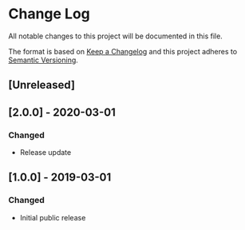 # Change Log
All notable changes to this project will be documented in this file.

The format is based on [Keep a Changelog](http://keepachangelog.com/)
and this project adheres to [Semantic Versioning](http://semver.org/).

## [Unreleased]
## [2.0.0] - 2020-03-01
### Changed
- Release update

## [1.0.0] - 2019-03-01
### Changed
- Initial public release
